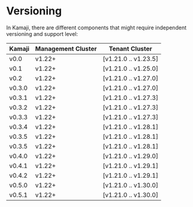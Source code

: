 # Versioning

In Kamaji, there are different components that might require independent versioning and support level:

| Kamaji | Management Cluster | Tenant Cluster       |
|--------|--------------------|----------------------|
| v0.0   | v1.22+             | [v1.21.0 .. v1.23.5] |
| v0.1   | v1.22+             | [v1.21.0 .. v1.25.0] |
| v0.2   | v1.22+             | [v1.21.0 .. v1.27.0] |
| v0.3.0 | v1.22+             | [v1.21.0 .. v1.27.0] |
| v0.3.1 | v1.22+             | [v1.21.0 .. v1.27.3] |
| v0.3.2 | v1.22+             | [v1.21.0 .. v1.27.3] |
| v0.3.3 | v1.22+             | [v1.21.0 .. v1.27.3] |
| v0.3.4 | v1.22+             | [v1.21.0 .. v1.28.1] |
| v0.3.5 | v1.22+             | [v1.21.0 .. v1.28.1] |
| v0.3.5 | v1.22+             | [v1.21.0 .. v1.28.1] |
| v0.4.0 | v1.22+             | [v1.21.0 .. v1.29.0] |
| v0.4.1 | v1.22+             | [v1.21.0 .. v1.29.1] |
| v0.4.2 | v1.22+             | [v1.21.0 .. v1.29.1] |
| v0.5.0 | v1.22+             | [v1.21.0 .. v1.30.0] |
| v0.5.1 | v1.22+             | [v1.21.0 .. v1.30.0] |
